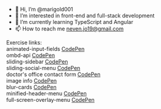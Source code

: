- 👋 Hi, I’m @marigold001
- 👀 I’m interested in front-end and full-stack development
- 🌱 I’m currently learning TypeScript and Angular
- 📫 How to reach me neven.jo19@gmail.com

Exercise links:\
animated-input-fields [CodePen](https://codepen.io/marigold001/full/rNKJEZJ)\
ombd-api [CodePen](https://codepen.io/marigold001/full/YzvavZV)\
sliding-sidebar [CodePen](https://codepen.io/marigold001/full/dyKmKKz)\
sliding-social-menu [CodePen](https://codepen.io/marigold001/full/NWzYzeJ)\
doctor's office contact form [CodePen](https://codepen.io/marigold001/full/dyKmKEJ)\
image info [CodePen](https://codepen.io/marigold001/full/abKYjoW)\
blur-cards [CodePen](https://codepen.io/marigold001/full/abKQrqE)\
minified-header-menu [CodePen](https://codepen.io/marigold001/full/xxzQoLB)\
full-screen-overlay-menu [CodePen](https://codepen.io/marigold001/full/xxzNGJw)

<!---
marigold001/marigold001 is a ✨ special ✨ repository because its `README.md` (this file) appears on your GitHub profile.
You can click the Preview link to take a look at your changes.
--->
